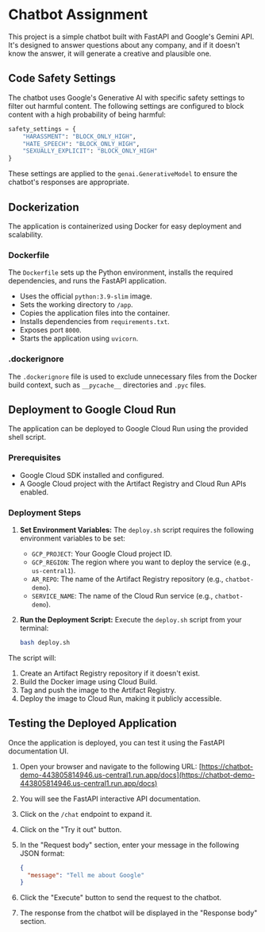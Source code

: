 # Chatbot Assignment

This project is a simple chatbot built with FastAPI and Google's Gemini API. It's designed to answer questions about any company, and if it doesn't know the answer, it will generate a creative and plausible one.

## Code Safety Settings

The chatbot uses Google's Generative AI with specific safety settings to filter out harmful content. The following settings are configured to block content with a high probability of being harmful:

```python
safety_settings = {
    "HARASSMENT": "BLOCK_ONLY_HIGH",
    "HATE_SPEECH": "BLOCK_ONLY_HIGH",
    "SEXUALLY_EXPLICIT": "BLOCK_ONLY_HIGH"
}
```

These settings are applied to the `genai.GenerativeModel` to ensure the chatbot's responses are appropriate.

## Dockerization

The application is containerized using Docker for easy deployment and scalability.

### Dockerfile

The `Dockerfile` sets up the Python environment, installs the required dependencies, and runs the FastAPI application.

- Uses the official `python:3.9-slim` image.
- Sets the working directory to `/app`.
- Copies the application files into the container.
- Installs dependencies from `requirements.txt`.
- Exposes port `8000`.
- Starts the application using `uvicorn`.

### .dockerignore

The `.dockerignore` file is used to exclude unnecessary files from the Docker build context, such as `__pycache__` directories and `.pyc` files.

## Deployment to Google Cloud Run

The application can be deployed to Google Cloud Run using the provided shell script.

### Prerequisites

- Google Cloud SDK installed and configured.
- A Google Cloud project with the Artifact Registry and Cloud Run APIs enabled.

### Deployment Steps

1.  **Set Environment Variables:**
    The `deploy.sh` script requires the following environment variables to be set:
    - `GCP_PROJECT`: Your Google Cloud project ID.
    - `GCP_REGION`: The region where you want to deploy the service (e.g., `us-central1`).
    - `AR_REPO`: The name of the Artifact Registry repository (e.g., `chatbot-demo`).
    - `SERVICE_NAME`: The name of the Cloud Run service (e.g., `chatbot-demo`).

2.  **Run the Deployment Script:**
    Execute the `deploy.sh` script from your terminal:
    ```bash
    bash deploy.sh
    ```

The script will:
1.  Create an Artifact Registry repository if it doesn't exist.
2.  Build the Docker image using Cloud Build.
3.  Tag and push the image to the Artifact Registry.
4.  Deploy the image to Cloud Run, making it publicly accessible.

## Testing the Deployed Application

Once the application is deployed, you can test it using the FastAPI documentation UI.

1.  Open your browser and navigate to the following URL:
    [https://chatbot-demo-443805814946.us-central1.run.app/docs](https://chatbot-demo-443805814946.us-central1.run.app/docs)

2.  You will see the FastAPI interactive API documentation.

3.  Click on the `/chat` endpoint to expand it.

4.  Click on the "Try it out" button.

5.  In the "Request body" section, enter your message in the following JSON format:
    ```json
    {
      "message": "Tell me about Google"
    }
    ```

6.  Click the "Execute" button to send the request to the chatbot.

7.  The response from the chatbot will be displayed in the "Response body" section.